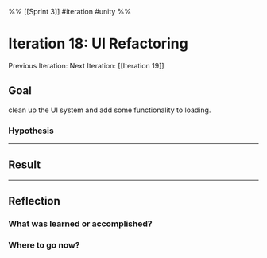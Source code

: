 %%
[[Sprint 3]] #iteration #unity
%%
# Iteration 18: UI Refactoring
Previous Iteration: 
Next Iteration: [[Iteration 19]]


## Goal
clean up the UI system and add some functionality to loading.


### Hypothesis


----
## Result





----
## Reflection



### What was learned or accomplished?


### Where to go now?

